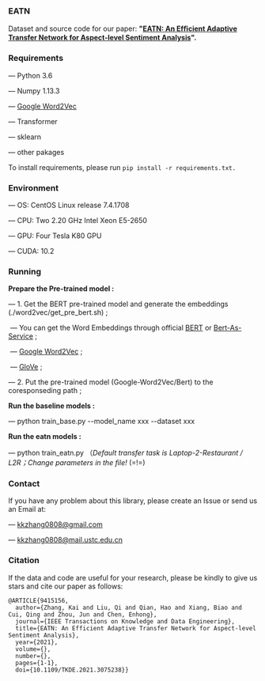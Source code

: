 ### EATN 

Dataset and source code for our paper: **"[EATN: An Efﬁcient Adaptive Transfer Network for Aspect-level Sentiment Analysis](https://ieeexplore.ieee.org/document/9415156)".**


### Requirements

— Python 3.6

— Numpy 1.13.3

— [Google Word2Vec](https://code.google.com/archive/p/word2vec/) 

— Transformer

— sklearn

— other pakages

To install requirements, please run `pip install -r requirements.txt.`


### Environment

— OS: CentOS Linux release 7.4.1708

— CPU: Two 2.20 GHz Intel Xeon E5-2650

— GPU: Four Tesla K80 GPU

— CUDA: 10.2


### Running

**Prepare the Pre-trained model :**

— 1. Get the BERT pre-trained model and generate the embeddings (./word2vec/get_pre_bert.sh) ;

​               — You can get the Word Embeddings through official [BERT](https://github.com/google-research/bert) or [Bert-As-Service](https://bert-as-service.readthedocs.io/en/latest/) ;

​               — [Google Word2Vec](https://code.google.com/archive/p/word2vec/) ;

​               — [GloVe](https://nlp.stanford.edu/projects/glove/) ;

— 2. Put the pre-trained model (Google-Word2Vec/Bert) to the coresponseding path ;



**Run the baseline models :** 

 —  python train_base.py --model_name xxx --dataset xxx

**Run the eatn models :** 

 —  python train_eatn.py （*Default transfer task is Laptop-2-Restaurant / L2R；Change parameters in the file!* (=!=)


### Contact
If you have any problem about this library, please create an Issue or send us an Email at:

— [kkzhang0808@gmail.com](kkzhang0808@gmail.com)

— [kkzhang0808@mail.ustc.edu.cn](sa517494@mail.ustc.edu.cn)


### Citation
If the data and code are useful for your research, please be kindly to give us stars and cite our paper as follows:

```
@ARTICLE{9415156,
  author={Zhang, Kai and Liu, Qi and Qian, Hao and Xiang, Biao and Cui, Qing and Zhou, Jun and Chen, Enhong},
  journal={IEEE Transactions on Knowledge and Data Engineering}, 
  title={EATN: An Efficient Adaptive Transfer Network for Aspect-level Sentiment Analysis}, 
  year={2021},
  volume={},
  number={},
  pages={1-1},
  doi={10.1109/TKDE.2021.3075238}}
  ```
